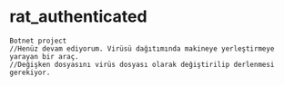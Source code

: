 # rat_authenticated
    Botnet project
    //Henüz devam ediyorum. Virüsü dağıtımında makineye yerleştirmeye yarayan bir araç.
    //Değişken dosyasını virüs dosyası olarak değiştirilip derlenmesi gerekiyor.
